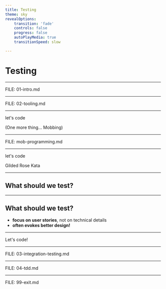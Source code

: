 ```yaml
---
title: Testing
theme: sky
revealOptions:
    transition: 'fade'
    controls: false
    progress: false
    autoPlayMedia: true
    transitionSpeed: slow

---
```


# Testing

<div style="position: absolute; top: 520px; right: -150px; color: #ccc; text-transform: none; text-align: right" class="my-shadow">
</br><i class="fa fa-calendar" aria-hidden="true"></i>&nbsp;2020-01-xx
</div>

<div style="position: absolute; top: 520px; left: -145px; color: #ccc; text-transform: none; text-align: right" class="my-shadow">
<ul style="list-style: none;">
<li>Patrick Drechsler</li>
<li><i class="fa fa-twitter" aria-hidden="true"></i>&nbsp;@drechsler</li>
<li>Redheads Ltd.</li>
</ul>
</div>

---

FILE: 01-intro.md

---

FILE: 02-tooling.md

---

let's code

(One more thing... Mobbing)

---

FILE: mob-programming.md

---

let's code

Gilded Rose Kata

---

## What should we test?

---

## What should we test?

- **focus on user stories**, not on technical details
- **often evokes better design!**

---

Let's code!

---

FILE: 03-integration-testing.md

---

FILE: 04-tdd.md

---

FILE: 99-exit.md

